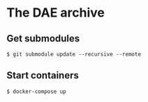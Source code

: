 # The DAE archive


## Get submodules

    $ git submodule update --recursive --remote


## Start containers

    $ docker-compose up

